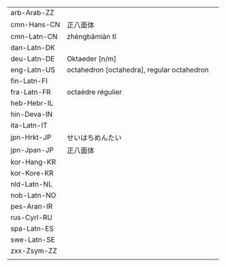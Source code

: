 | | | |
|-|-|-|
| arb-Arab-ZZ |  |  |
| cmn-Hans-CN | 正八面体 |  |
| cmn-Latn-CN | zhèngbāmiàn tǐ |  |
| dan-Latn-DK |  |  |
| deu-Latn-DE | Oktaeder [n/m] |  |
| eng-Latn-US | octahedron [octahedra], regular octahedron |  |
| fin-Latn-FI |  |  |
| fra-Latn-FR | octaèdre régulier |  |
| heb-Hebr-IL |  |  |
| hin-Deva-IN |  |  |
| ita-Latn-IT |  |  |
| jpn-Hrkt-JP | せいはちめんたい |  |
| jpn-Jpan-JP | 正八面体 |  |
| kor-Hang-KR |  |  |
| kor-Kore-KR |  |  |
| nld-Latn-NL |  |  |
| nob-Latn-NO |  |  |
| pes-Aran-IR |  |  |
| rus-Cyrl-RU |  |  |
| spa-Latn-ES |  |  |
| swe-Latn-SE |  |  |
| zxx-Zsym-ZZ |  |  |
|  |  |  |